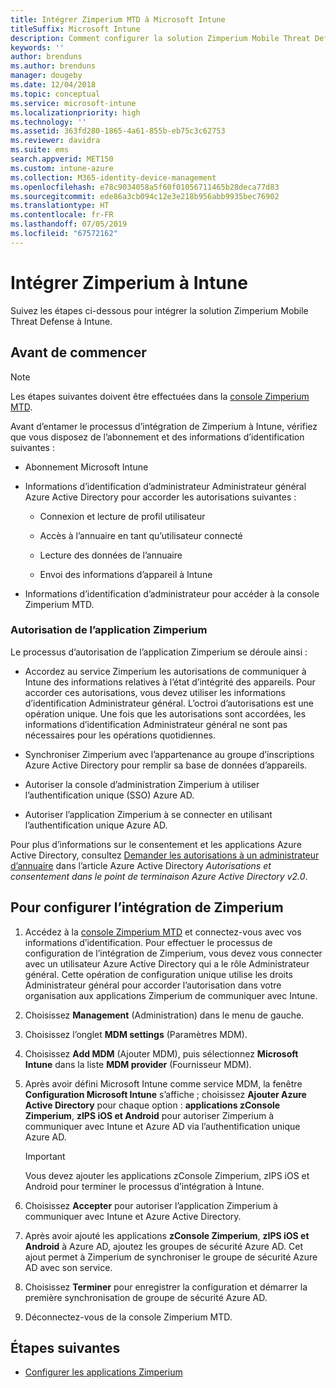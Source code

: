 ```yaml
---
title: Intégrer Zimperium MTD à Microsoft Intune
titleSuffix: Microsoft Intune
description: Comment configurer la solution Zimperium Mobile Threat Defense (MTD) à Microsoft Intune pour contrôler l’accès des appareils mobiles aux ressources de votre entreprise.
keywords: ''
author: brenduns
ms.author: brenduns
manager: dougeby
ms.date: 12/04/2018
ms.topic: conceptual
ms.service: microsoft-intune
ms.localizationpriority: high
ms.technology: ''
ms.assetid: 363fd280-1865-4a61-855b-eb75c3c62753
ms.reviewer: davidra
ms.suite: ems
search.appverid: MET150
ms.custom: intune-azure
ms.collection: M365-identity-device-management
ms.openlocfilehash: e78c9034058a5f60f01056711465b28deca77d83
ms.sourcegitcommit: ede86a3cb094c12e3e218b956abb9935bec76902
ms.translationtype: HT
ms.contentlocale: fr-FR
ms.lasthandoff: 07/05/2019
ms.locfileid: "67572162"
---
```

# <a name="integrate-zimperium-with-intune"></a>Intégrer Zimperium à Intune

Suivez les étapes ci-dessous pour intégrer la solution Zimperium Mobile Threat Defense à Intune.

## <a name="before-you-begin"></a>Avant de commencer

> [!NOTE]
> Les étapes suivantes doivent être effectuées dans la [console Zimperium MTD](https://www.zimperium.com/platform).

Avant d’entamer le processus d’intégration de Zimperium à Intune, vérifiez que vous disposez de l’abonnement et des informations d’identification suivantes :

- Abonnement Microsoft Intune

- Informations d’identification d’administrateur Administrateur général Azure Active Directory pour accorder les autorisations suivantes :

    - Connexion et lecture de profil utilisateur

    - Accès à l’annuaire en tant qu’utilisateur connecté

    - Lecture des données de l’annuaire

    - Envoi des informations d’appareil à Intune

- Informations d’identification d’administrateur pour accéder à la console Zimperium MTD.

### <a name="zimperium-app-authorization"></a>Autorisation de l’application Zimperium

Le processus d’autorisation de l’application Zimperium se déroule ainsi :

- Accordez au service Zimperium les autorisations de communiquer à Intune des informations relatives à l’état d’intégrité des appareils. Pour accorder ces autorisations, vous devez utiliser les informations d’identification Administrateur général. L’octroi d’autorisations est une opération unique. Une fois que les autorisations sont accordées, les informations d’identification Administrateur général ne sont pas nécessaires pour les opérations quotidiennes.

- Synchroniser Zimperium avec l’appartenance au groupe d’inscriptions Azure Active Directory pour remplir sa base de données d’appareils.

- Autoriser la console d’administration Zimperium à utiliser l’authentification unique (SSO) Azure AD.

- Autoriser l’application Zimperium à se connecter en utilisant l’authentification unique Azure AD.

Pour plus d’informations sur le consentement et les applications Azure Active Directory, consultez [Demander les autorisations à un administrateur d’annuaire](https://docs.microsoft.com/azure/active-directory/develop/v2-permissions-and-consent#request-the-permissions-from-a-directory-admin) dans l’article Azure Active Directory *Autorisations et consentement dans le point de terminaison Azure Active Directory v2.0*.


## <a name="to-set-up-zimperium-integration"></a>Pour configurer l’intégration de Zimperium

1. Accédez à la [console Zimperium MTD](https://www.zimperium.com/platform) et connectez-vous avec vos informations d’identification. Pour effectuer le processus de configuration de l’intégration de Zimperium, vous devez vous connecter avec un utilisateur Azure Active Directory qui a le rôle Administrateur général. Cette opération de configuration unique utilise les droits Administrateur général pour accorder l’autorisation dans votre organisation aux applications Zimperium de communiquer avec Intune. 

2. Choisissez **Management** (Administration) dans le menu de gauche.

3. Choisissez l’onglet **MDM settings** (Paramètres MDM).

4. Choisissez **Add MDM** (Ajouter MDM), puis sélectionnez **Microsoft Intune** dans la liste **MDM provider** (Fournisseur MDM).

5. Après avoir défini Microsoft Intune comme service MDM, la fenêtre **Configuration Microsoft Intune** s’affiche ; choisissez **Ajouter Azure Active Directory** pour chaque option : **applications zConsole Zimperium**, **zIPS iOS et Android**  pour autoriser Zimperium à communiquer avec Intune et Azure AD via l’authentification unique Azure AD.

    > [!IMPORTANT]  
    > Vous devez ajouter les applications zConsole Zimperium, zIPS iOS et Android pour terminer le processus d’intégration à Intune.

6. Choisissez **Accepter** pour autoriser l’application Zimperium à communiquer avec Intune et Azure Active Directory.

7. Après avoir ajouté les applications **zConsole Zimperium**, **zIPS iOS et Android** à Azure AD, ajoutez les groupes de sécurité Azure AD. Cet ajout permet à Zimperium de synchroniser le groupe de sécurité Azure AD avec son service.

8. Choisissez **Terminer** pour enregistrer la configuration et démarrer la première synchronisation de groupe de sécurité Azure AD.

9. Déconnectez-vous de la console Zimperium MTD.

## <a name="next-steps"></a>Étapes suivantes

- [Configurer les applications Zimperium](mtd-apps-ios-app-configuration-policy-add-assign.md)
